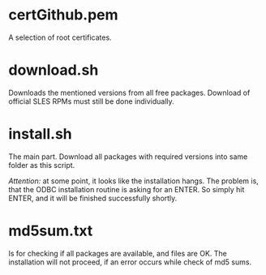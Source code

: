 certGithub.pem
==============
A selection of root certificates.

download.sh
===========
Downloads the mentioned versions from all free packages. Download of official SLES RPMs must still be done individually.

install.sh
==========
The main part. Download all packages with required versions into same folder as this script.

*Attention:* at some point, it looks like the installation hangs. The problem is, that the ODBC installation routine is
asking for an ENTER. So simply hit ENTER, and it will be finished successfully shortly.

md5sum.txt
==========
Is for checking if all packages are available, and files are OK.
The installation will not proceed, if an error occurs while check of md5 sums.
